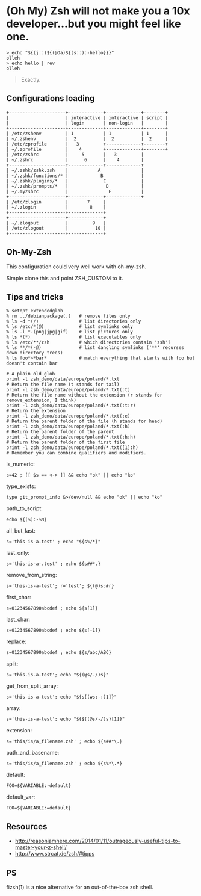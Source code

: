 (Oh My) Zsh will not make you a 10x developer...but you might feel like one.
============================================================================

```
> echo "${(j::)${(@Oa)${(s::):-hello}}}"
olleh
> echo hello | rev
olleh
```

> Exactly.

Configurations loading
----------------------

```
+---------------------+-------------+-------------+--------+
|                     | interactive | interactive | script |
|                     | login       | non-login   |        |
+---------------------+-------------+-------------+--------+
| /etc/zshenv         | 1           | 1           | 1      |
| ~/.zshenv           |  2          |  2          |  2     |
| /etc/zprofile       |   3         +-------------+--------+
| ~/.zprofile         |    4        +-------------+--------+
| /etc/zshrc          |     5       |   3         |
| ~/.zshrc            |      6      |    4        |
+---------------------+-------------+-------------+
| ~/.zshk/zshk.zsh    |           A               |
| ~/.zshk/functions/* |            B              |
| ~/.zshk/plugins/*   |             C             |
| ~/.zshk/prompts/*   |              D            |
| ~/.myzshrc          |               E           |
+---------------------+-------------+-------------+
| /etc/zlogin         |       7     |
| ~/.zlogin           |        8    |
+---------------------+-------------+
+---------------------+-------------+
| ~/.zlogout          |         9   |
| /etc/zlogout        |          10 |
+---------------------+-------------+
```

Oh-My-Zsh
---------

This configuration could very well work with oh-my-zsh.

Simple clone this and point ZSH_CUSTOM to it.

Tips and tricks
---------------

```
% setopt extendedglob
% rm ../debianpackage(.)   # remove files only
% ls -d *(/)               # list directories only
% ls /etc/*(@)             # list symlinks only
% ls -l *.(png|jpg|gif)    # list pictures only
% ls *(*)                  # list executables only
% ls /etc/**/zsh           # which directories contain 'zsh'?
% ls **/*(-@)              # list dangling symlinks ('**' recurses down directory trees)
% ls foo*~*bar*            # match everything that starts with foo but doesn't contain bar
```

```
# A plain old glob
print -l zsh_demo/data/europe/poland/*.txt
# Return the file name (t stands for tail)
print -l zsh_demo/data/europe/poland/*.txt(:t)
# Return the file name without the extension (r stands for remove_extension, I think)
print -l zsh_demo/data/europe/poland/*.txt(:t:r)
# Return the extension
print -l zsh_demo/data/europe/poland/*.txt(:e)
# Return the parent folder of the file (h stands for head)
print -l zsh_demo/data/europe/poland/*.txt(:h)
# Return the parent folder of the parent
print -l zsh_demo/data/europe/poland/*.txt(:h:h)
# Return the parent folder of the first file
print -l zsh_demo/data/europe/poland/*.txt([1]:h)
# Remember you can combine qualifiers and modifiers.
```

is_numeric:
```
s=42 ; [[ $s == <-> ]] && echo "ok" || echo "ko"
```
type_exists:
```
type git_prompt_info &>/dev/null && echo "ok" || echo "ko"
```
path_to_script:
```
echo ${(%):-%N}
```
all_but_last:
```
s='this-is-a.test' ; echo "${s%/*}"
```
last_only:
```
s='this-is-a-.test' ; echo ${s##*.}
```
remove_from_string:
```
s='this-is-a-test'; r='test'; ${(@)s:#r}
```
first_char:
```
s=01234567890abcdef ; echo ${s[1]}
```
last_char:
```
s=01234567890abcdef ; echo ${s[-1]}
```
replace:
```
s=01234567890abcdef ; echo ${s/abc/ABC}
```
split:
```
s='this-is-a-test'; echo "${(@s/-/)s}"
```
get_from_split_array:
```
s='this-is-a-test'; echo "${s[(ws:-:)1]}"
```
array:
```
s='this-is-a-test'; echo "${${(@s/-/)s}[1]}"
```
extension:
```
s='this/is/a_filename.zsh' ; echo ${s##*\.}
```
path_and_basename:
```
s='this/is/a_filename.zsh' ; echo ${s%*\.*}
```
default:
```
FOO=${VARIABLE:-default}
```
default_var:
```
FOO=${VARIABLE:=default}
```

Resources
---------

* http://reasoniamhere.com/2014/01/11/outrageously-useful-tips-to-master-your-z-shell/
* http://www.strcat.de/zsh/#tipps

PS
--

fizsh(1) is a nice alternative for an out-of-the-box zsh shell.

